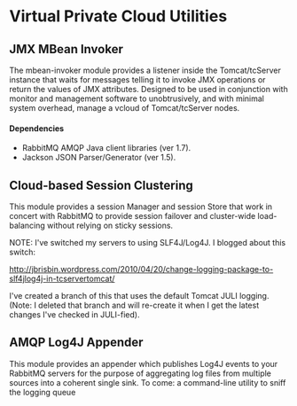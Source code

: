 # Virtual Private Cloud Utilities

## JMX MBean Invoker

The mbean-invoker module provides a listener inside the Tomcat/tcServer instance
that waits for messages telling it to invoke JMX operations or return the values of
JMX attributes. Designed to be used in conjunction with monitor and management software
to unobtrusively, and with minimal system overhead, manage a vcloud of Tomcat/tcServer
nodes.

#### Dependencies ####

* RabbitMQ AMQP Java client libraries (ver 1.7).
* Jackson JSON Parser/Generator (ver 1.5).

## Cloud-based Session Clustering

This module provides a session Manager and session Store that work in concert
with RabbitMQ to provide session failover and cluster-wide load-balancing without
relying on sticky sessions.

NOTE: I've switched my servers to using SLF4J/Log4J. I blogged about this switch:

http://jbrisbin.wordpress.com/2010/04/20/change-logging-package-to-slf4jlog4j-in-tcservertomcat/

I've created a branch of this that uses the default Tomcat JULI logging. (Note: I deleted that
branch and will re-create it when I get the latest changes I've checked in JULI-fied).

## AMQP Log4J Appender ##

This module provides an appender which publishes Log4J events to your RabbitMQ servers
for the purpose of aggregating log files from multiple sources into a coherent single sink.
To come: a command-line utility to sniff the logging queue